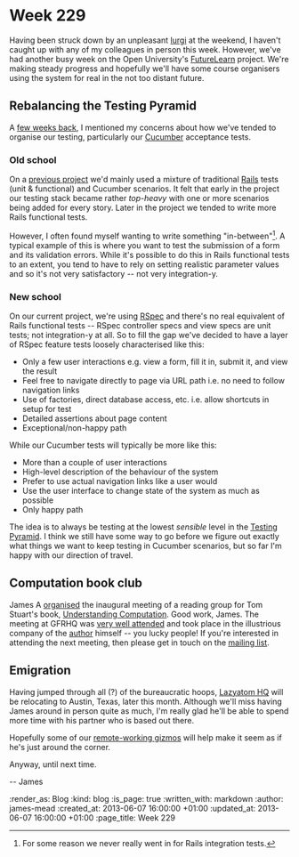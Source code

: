Week 229
========

Having been struck down by an unpleasant [lurgi](http://en.wikipedia.org/wiki/The_Goon_Show#Lurgi) at the weekend, I haven't caught up with any of my colleagues in person this week. However, we've had another busy week on the Open University's [FutureLearn](http://futurelearn.com/) project. We're making steady progress and hopefully we'll have some course organisers using the system for real in the not too distant future.

## Rebalancing the Testing Pyramid

A [few weeks back](/week-225), I mentioned my concerns about how we've tended to organise our testing, particularly our [Cucumber](http://cukes.info/) acceptance tests.

### Old school

On a [previous project](https://github.com/alphagov/whitehall/) we'd mainly used a mixture of traditional [Rails](http://rubyonrails.org/) tests (unit & functional) and Cucumber scenarios. It felt that early in the project our testing stack became rather _top-heavy_ with one or more scenarios being added for every story. Later in the project we tended to write more Rails functional tests. 

However, I often found myself wanting to write something "in-between"[^1]. A typical example of this is where you want to test the submission of a form and its validation errors. While it's possible to do this in Rails functional tests to an extent, you tend to have to rely on setting realistic parameter values and so it's not very satisfactory -- not very integration-y.

### New school

On our current project, we're using [RSpec](http://rspec.info/) and there's no real equivalent of Rails functional tests -- RSpec controller specs and view specs are unit tests; not integration-y at all. So to fill the gap we've decided to have a layer of RSpec feature tests loosely characterised like this:

* Only a few user interactions e.g. view a form, fill it in, submit it, and view the result
* Feel free to navigate directly to page via URL path i.e. no need to follow navigation links
* Use of factories, direct database access, etc. i.e. allow shortcuts in setup for test
* Detailed assertions about page content
* Exceptional/non-happy path

While our Cucumber tests will typically be more like this:

* More than a couple of user interactions
* High-level description of the behaviour of the system
* Prefer to use actual navigation links like a user would
* Use the user interface to change state of the system as much as possible
* Only happy path

The idea is to always be testing at the lowest _sensible_ level in the [Testing Pyramid](http://martinfowler.com/bliki/TestPyramid.html). I think we still have some way to go before we figure out exactly what things we want to keep testing in Cucumber scenarios, but so far I'm happy with our direction of travel.

## Computation book club

James A [organised](http://lists.lrug.org/pipermail/chat-lrug.org/2013-May/008928.html) the inaugural meeting of a reading group for Tom Stuart's book, [Understanding Computation](http://codon.com/computation-book). Good work, James. The meeting at GFRHQ was [very well attended](http://lanyrd.com/2013/compbookclub/attendees/) and took place in the illustrious company of the [author](https://twitter.com/tomstuart) himself -- you lucky people! If you're interested in attending the next meeting, then please get in touch on the [mailing list](https://groups.google.com/forum/?fromgroups#!topic/computationbook/0DePgVcMP2I).

## Emigration

Having jumped through all (?) of the bureaucratic hoops, [Lazyatom HQ](/james-adam) will be relocating to Austin, Texas, later this month. Although we'll miss having James around in person quite as much, I'm really glad he'll be able to spend more time with his partner who is based out there.

Hopefully some of our [remote-working gizmos](/week-228#home-and-away) will help make it seem as if he's just around the corner.

Anyway, until next time.

-- James

[^1]: For some reason we never really went in for Rails integration tests.

:render_as: Blog
:kind: blog
:is_page: true
:written_with: markdown
:author: james-mead
:created_at: 2013-06-07 16:00:00 +01:00
:updated_at: 2013-06-07 16:00:00 +01:00
:page_title: Week 229
